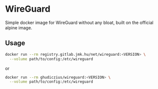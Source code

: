 # WireGuard

Simple docker image for WireGuard without any bloat, built on the official alpine image.

## Usage

```sh
docker run --rm registry.gitlab.jmk.hu/net/wireguard:<VERSION> \
  --volume path/to/config:/etc/wireguard
```

or

```sh
docker run --rm ghudiczius/wireguard:<VERSION> \
  --volume path/to/config:/etc/wireguard
```
